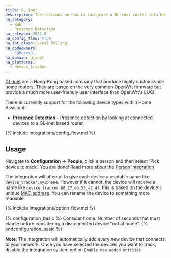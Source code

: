```yaml
---
title: GL-inet
description: Instructions on how to integrate a GL-inet router into Home Assistant.
ha_category:
  - Hub
  - Presence Detection
ha_release: 2021.8
ha_config_flow: true
ha_iot_class: Local Polling
ha_codeowners:
  - '@HarvsG'
ha_domain: glinet
ha_platforms:
  - device_tracker
---
```


[GL-inet](https://www.gl-inet.com/) are a Hong-Kong based company that produce highly customizable home routers. They are based on the very common [OpenWrt](https://openwrt.org/) firmware but provide a much more user-friendly user interface than OpenWrt's LUCI.

There is currently support for the following device types within Home Assistant:

- **Presence Detection** - Presence detection by looking at connected devices to a GL-inet based router.

{% include integrations/config_flow.md %}

## Usage

Navigate to **Configuration** -> **People**, click a person and then select 'Pick device to track'. You are done! Read more about the [Person integration](https://www.home-assistant.io/integrations/person/)

<div class='note warning'>

The integration will attempt to give each device a readable name like `device_tracker.myIphone`. However if it cannot, the device will receive a name like `device_tracker.b8_27_eb_53_a2_4f`, this is based on the device's unique [MAC address](https://kb.netgear.com/1005/How-do-I-find-my-device-s-MAC-address). You can rename the device to something more readable.

</div>


{% include integrations/option_flow.md %}

{% configuration_basic %}
Consider home: Number of seconds that must elapse before considering a disconnected device "not at home".
{% endconfiguration_basic %}

<div class='note warning'>
  
**Note**: The integration will automatically add every new device that connects to your network. Once you have selected the devices you want to track, disable the integration system option `Enable new added entities`

</div>
